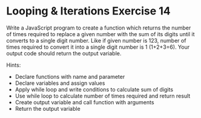 # Looping & Iterations Exercise 14

Write a JavaScript program to create a function which returns the number of times required to replace a given number with the sum of its digits until it converts to a single digit number. Like if given number is 123, number of times required to convert it into a single digit number is 1 (1+2+3=6). Your output code should return the output variable.

Hints:

- Declare functions with name and parameter
- Declare variables and assign values
- Apply while loop and write conditions to calculate sum of digits
- Use while loop to calculate number of times required and return result
- Create output variable and call function with arguments
- Return the output variable